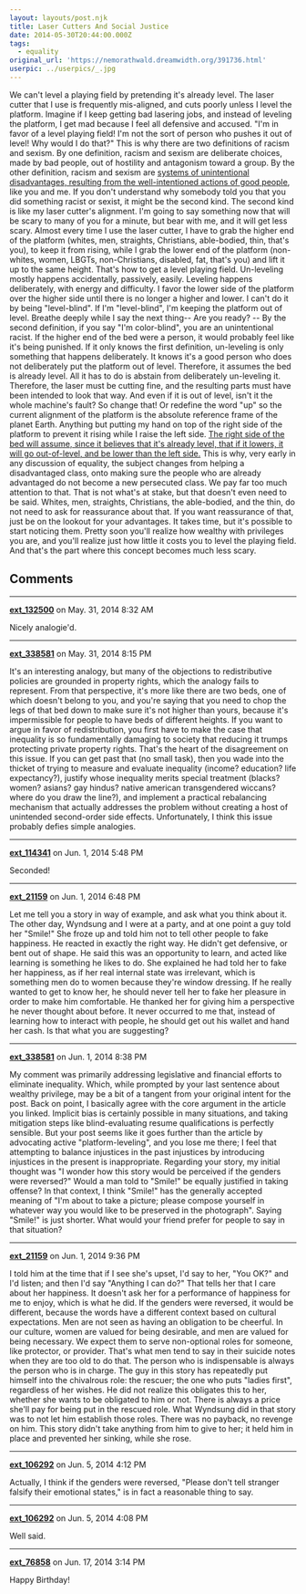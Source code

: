 ```yaml
---
layout: layouts/post.njk
title: Laser Cutters And Social Justice
date: 2014-05-30T20:44:00.000Z
tags:
  - equality
original_url: 'https://nemorathwald.dreamwidth.org/391736.html'
userpic: ../userpics/_.jpg
---
```

We can't level a playing field by pretending it's already level. The laser cutter that I use is frequently mis-aligned, and cuts poorly unless I level the platform. Imagine if I keep getting bad lasering jobs, and instead of leveling the platform, I get mad because I feel all defensive and accused. "I'm in favor of a level playing field! I'm not the sort of person who pushes it out of level! Why would I do that?" This is why there are two definitions of racism and sexism. By one definition, racism and sexism are deliberate choices, made by bad people, out of hostility and antagonism toward a group. By the other definition, racism and sexism are [systems of unintentional disadvantages, resulting from the well-intentioned actions of good people](http://techcrunch.com/2011/11/19/racism-and-meritocracy/), like you and me. If you don't understand why somebody told you that you did something racist or sexist, it might be the second kind. The second kind is like my laser cutter's alignment. I'm going to say something now that will be scary to many of you for a minute, but bear with me, and it will get less scary. Almost every time I use the laser cutter, I have to grab the higher end of the platform (whites, men, straights, Christians, able-bodied, thin, that's you), to keep it from rising, while I grab the lower end of the platform (non-whites, women, LBGTs, non-Christians, disabled, fat, that's you) and lift it up to the same height. That's how to get a level playing field. Un-leveling mostly happens accidentally, passively, easily. Leveling happens deliberately, with energy and difficulty. I favor the lower side of the platform over the higher side until there is no longer a higher and lower. I can't do it by being "level-blind". If I'm "level-blind", I'm keeping the platform out of level. Breathe deeply while I say the next thing-- Are you ready? -- By the second definition, if you say "I'm color-blind", you are an unintentional racist. If the higher end of the bed were a person, it would probably feel like it's being punished. If it only knows the first definition, un-leveling is only something that happens deliberately. It knows it's a good person who does not deliberately put the platform out of level. Therefore, it assumes the bed is already level. All it has to do is abstain from deliberately un-leveling it. Therefore, the laser must be cutting fine, and the resulting parts must have been intended to look that way. And even if it is out of level, isn't it the whole machine's fault? So change that! Or redefine the word "up" so the current alignment of the platform is the absolute reference frame of the planet Earth. Anything but putting my hand on top of the right side of the platform to prevent it rising while I raise the left side. [The right side of the bed will assume, since it believes that it's already level, that if it lowers, it will go out-of-level, and be lower than the left side.](http://weeklysift.com/2012/09/10/the-distress-of-the-privileged/) This is why, very early in any discussion of equality, the subject changes from helping a disadvantaged class, onto making sure the people who are already advantaged do not become a new persecuted class. We pay far too much attention to that. That is not what's at stake, but that doesn't even need to be said. Whites, men, straights, Christians, the able-bodied, and the thin, do not need to ask for reassurance about that. If you want reassurance of that, just be on the lookout for your advantages. It takes time, but it's possible to start noticing them. Pretty soon you'll realize how wealthy with privileges you are, and you'll realize just how little it costs you to level the playing field. And that's the part where this concept becomes much less scary.

## Comments

---

**[ext_132500](https://www.dreamwidth.org/users/ext_132500)** on May. 31, 2014 8:32 AM

Nicely analogie'd.

---

**[ext_338581](https://www.dreamwidth.org/users/ext_338581)** on May. 31, 2014 8:15 PM

It's an interesting analogy, but many of the objections to redistributive policies are grounded in property rights, which the analogy fails to represent. From that perspective, it's more like there are two beds, one of which doesn't belong to you, and you're saying that you need to chop the legs of that bed down to make sure it's not higher than yours, because it's impermissible for people to have beds of different heights. If you want to argue in favor of redistribution, you first have to make the case that inequality is so fundamentally damaging to society that reducing it trumps protecting private property rights. That's the heart of the disagreement on this issue. If you can get past that (no small task), then you wade into the thicket of trying to measure and evaluate inequality (income? education? life expectancy?), justify whose inequality merits special treatment (blacks? women? asians? gay hindus? native american transgendered wiccans? where do you draw the line?), and implement a practical rebalancing mechanism that actually addresses the problem without creating a host of unintended second-order side effects. Unfortunately, I think this issue probably defies simple analogies.

---

**[ext_114341](https://www.dreamwidth.org/users/ext_114341)** on Jun. 1, 2014 5:48 PM

Seconded!

---

**[ext_21159](https://www.dreamwidth.org/users/ext_21159)** on Jun. 1, 2014 6:48 PM

Let me tell you a story in way of example, and ask what you think about it. The other day, Wyndsung and I were at a party, and at one point a guy told her "Smile!" She froze up and told him not to tell other people to fake happiness. He reacted in exactly the right way. He didn't get defensive, or bent out of shape. He said this was an opportunity to learn, and acted like learning is something he likes to do. She explained he had told her to fake her happiness, as if her real internal state was irrelevant, which is something men do to women because they're window dressing. If he really wanted to get to know her, he should never tell her to fake her pleasure in order to make him comfortable. He thanked her for giving him a perspective he never thought about before. It never occurred to me that, instead of learning how to interact with people, he should get out his wallet and hand her cash. Is that what you are suggesting?

---

**[ext_338581](https://www.dreamwidth.org/users/ext_338581)** on Jun. 1, 2014 8:38 PM

My comment was primarily addressing legislative and financial efforts to eliminate inequality. Which, while prompted by your last sentence about wealthy privilege, may be a bit of a tangent from your original intent for the post. Back on point, I basically agree with the core argument in the article you linked. Implicit bias is certainly possible in many situations, and taking mitigation steps like blind-evaluating resume qualifications is perfectly sensible. But your post seems like it goes further than the article by advocating active "platform-leveling", and you lose me there; I feel that attempting to balance injustices in the past injustices by introducing injustices in the present is inappropriate. Regarding your story, my initial thought was "I wonder how this story would be perceived if the genders were reversed?" Would a man told to "Smile!" be equally justified in taking offense? In that context, I think "Smile!" has the generally accepted meaning of "I'm about to take a picture; please compose yourself in whatever way you would like to be preserved in the photograph". Saying "Smile!" is just shorter. What would your friend prefer for people to say in that situation?

---

**[ext_21159](https://www.dreamwidth.org/users/ext_21159)** on Jun. 1, 2014 9:36 PM

I told him at the time that if I see she's upset, I'd say to her, "You OK?" and I'd listen; and then I'd say "Anything I can do?" That tells her that I care about her happiness. It doesn't ask her for a performance of happiness for me to enjoy, which is what he did. If the genders were reversed, it would be different, because the words have a different context based on cultural expectations. Men are not seen as having an obligation to be cheerful. In our culture, women are valued for being desirable, and men are valued for being necessary. We expect them to serve non-optional roles for someone, like protector, or provider. That's what men tend to say in their suicide notes when they are too old to do that. The person who is indispensable is always the person who is in charge. The guy in this story has repeatedly put himself into the chivalrous role: the rescuer; the one who puts "ladies first", regardless of her wishes. He did not realize this obligates this to her, whether she wants to be obligated to him or not. There is always a price she'll pay for being put in the rescued role. What Wyndsung did in that story was to not let him establish those roles. There was no payback, no revenge on him. This story didn't take anything from him to give to her; it held him in place and prevented her sinking, while she rose.

---

**[ext_106292](https://www.dreamwidth.org/users/ext_106292)** on Jun. 5, 2014 4:12 PM

Actually, I think if the genders were reversed, "Please don't tell stranger falsify their emotional states," is in fact a reasonable thing to say.

---

**[ext_106292](https://www.dreamwidth.org/users/ext_106292)** on Jun. 5, 2014 4:08 PM

Well said.

---

**[ext_76858](https://www.dreamwidth.org/users/ext_76858)** on Jun. 17, 2014 3:14 PM

Happy Birthday!
